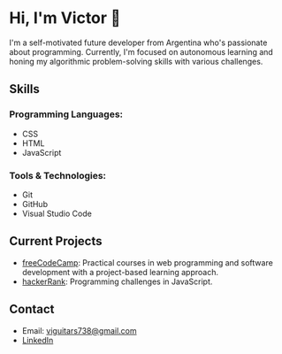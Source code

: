 # Hi, I'm Victor 👋

I'm a self-motivated future developer from Argentina who's passionate about programming. Currently, I'm focused on autonomous learning and honing my algorithmic problem-solving skills with various challenges.

## Skills

### Programming Languages:

- CSS
- HTML
- JavaScript

### Tools & Technologies:

- Git
- GitHub
- Visual Studio Code

## Current Projects

- [freeCodeCamp](https://github.com/Viguitars/freeCodeCamp): Practical courses in web programming and software development with a project-based learning approach.
- [hackerRank](https://github.com/Viguitars/hackerRank): Programming challenges in JavaScript.

## Contact

- Email: viguitars738@gmail.com
- [LinkedIn](https://www.linkedin.com/in/v%C3%ADctor-hugo-gomenza/)
